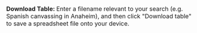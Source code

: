 <br><b><span style="font-size:16px;">Download Table:</b>
<span style="font-size:16px;">Enter a filename relevant to your search (e.g. Spanish canvassing in Anaheim), and then click "Download table" to save a spreadsheet file onto your device.
</span>
